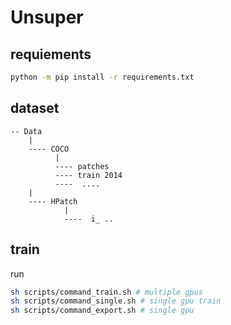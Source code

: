 # Unsuper

## requiements

```bash
python -m pip install -r requirements.txt
```

## dataset

```plain
-- Data
    |
    ---- COCO
          |
          ---- patches
          ---- train 2014
          ----  ....
    |
    ---- HPatch
            |
            ----  i_ ..
```

## train

run 

```bash
sh scripts/command_train.sh # multiple gpus
sh scripts/command_single.sh # single gpu train
sh scripts/command_export.sh # single gpu
```